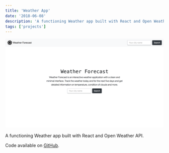 ```yaml
---
title: 'Weather App'
date: '2018-06-08'
description: 'A functioning Weather app built with React and Open Weather API.'
tags: ['projects']
---
```


![weather app project](./weatherApp.png)

A functioning Weather app built with React and Open Weather API.

Code available on [GitHub](https://github.com/eneax/weather-app).
